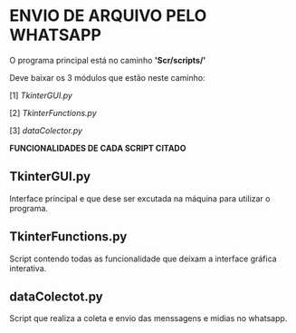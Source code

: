 # ENVIO DE ARQUIVO PELO WHATSAPP
O programa principal está no caminho **'Scr/scripts/'**

Deve baixar os 3 módulos que estão neste caminho:

[1] *TkinterGUI.py*

[2] *TkinterFunctions.py*

[3] *dataColector.py*

**FUNCIONALIDADES DE CADA SCRIPT CITADO**

## TkinterGUI.py
Interface principal e que dese ser excutada na máquina para utilizar o programa.

## TkinterFunctions.py
Script contendo todas as funcionalidade que deixam a interface gráfica interativa.

## dataColectot.py
Script que realiza a coleta e envio das menssagens e midias no whatsapp.
